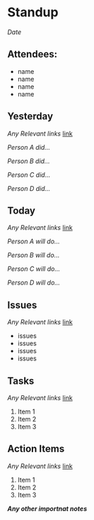 # Standup

*Date*

## Attendees:
- name
- name
- name
- name

## Yesterday
*Any Relevant links* [link]()

*Person A did...*

*Person B did...*

*Person C did...*

*Person D did...*

## Today 
*Any Relevant links* [link]()

*Person A will do...*

*Person B will do...*

*Person C will do...*

*Person D will do...*

## Issues
*Any Relevant links* [link]()
- issues
- issues
- issues
- issues


## Tasks
*Any Relevant links* [link]()
1. Item 1
2. Item 2
3. Item 3

## Action Items
*Any Relevant links* [link]()
1. Item 1
2. Item 2
3. Item 3

***Any other importnat notes***